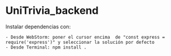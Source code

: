 # UniTrivia_backend

Instalar dependencias con:

    - Desde WebStorm: poner el cursor encima  de "const express = require('express')" y seleccionar la solución por defecto
    - Desde Terminal: npm install .